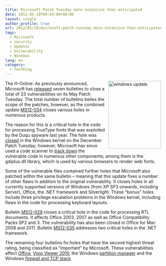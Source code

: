 ```yaml
---
title: Microsoft Patch Tuesday more extensive than anticipated
date: 2012-05-10T09:43:00+00:00
layout: single
author_profile: true
url: 2012/05/10/microsoft-patch-tuesday-more-extensive-than-anticipated/
tags:
  - Microsoft
  - security
  - Updates
  - Vulnerability
  - Windows
lang: en
category: 
  - techblog
---
```

[<img title="windows update" border="0" alt="windows update" align="right" src="http://lh6.ggpht.com/-t62QOakM5Cg/T6uGuwHTgCI/AAAAAAAAF8Q/LsB6loffnKA/windows%252520update_thumb%25255B5%25255D.jpg?imgmax=800" width="170" height="220" />](http://lh3.ggpht.com/-0mWP4hL3s38/T6uGtVCaFzI/AAAAAAAAF8I/azI-mt5ESXs/s1600-h/windows%252520update%25255B3%25255D.jpg)The H-Online: As previously announced, Microsoft has [released](http://technet.microsoft.com/en-us/security/bulletin/ms12-may) seven bulletins to close a total of 23 vulnerabilities on its May Patch Tuesday. The total number of bulletins belies the scope of the patches, however, as the combined update [MS12-034](http://technet.microsoft.com/en-us/security/bulletin/ms12-034) closes various holes in numerous products. 

The reason for this is a critical hole in the code for processing TrueType fonts that was exploited by the Duqu spyware last year. The hole was [closed](http://www.h-online.com/news/item/13-pre-Christmas-patches-from-Microsoft-1394865.html) in the Windows kernel on the December Patch Tuesday; however, Microsoft has since used a code scanner to [track down](http://blogs.technet.com/b/srd/archive/2012/05/08/ms12-034-duqu-ten-cve-s-and-removing-keyboard-layout-file-attack-surface.aspx) the vulnerable code in numerous other components; among them is the gdiplus.dll library, which is used by various browsers to render web fonts. 

Some of the vulnerable files contained further holes that Microsoft also patched within the same bulletin – meaning that this update fixes a number of other flaws in addition to the original vulnerability. It closes holes in all currently supported versions of Windows (from XP SP3 onwards, including Server), Office, the .NET framework and Silverlight. These “bonus” holes include three privilege escalation problems in the Windows kernel, including flaws in the code for processing keyboard layouts. 

Bulletin [MS12-029](http://technet.microsoft.com/en-us/security/bulletin/ms12-029) closes a critical hole in the code for processing RTL documents. It affects Office 2003, 2007 as well as Office Compatibility Packs SP2 and 3. The vulnerability has also been closed in Office for Mac 2008 and 2011. Bulletin [MS12-035](http://technet.microsoft.com/en-us/security/bulletin/MS12-035) addresses two critical holes in the .NET framework. 

The remaining four bulletins fix holes that have the second highest threat rating, being classified as “important” by Microsoft. These vulnerabilities affect [Office](http://go.microsoft.com/fwlink/?LinkId=238499), [Visio Viewer 2010](http://go.microsoft.com/fwlink/?LinkId=248385), the Windows [partition manager](http://go.microsoft.com/fwlink/?LinkId=247902) and the Windows [firewall and TCP stack](http://technet.microsoft.com/en-us/security/bulletin/ms12-032).